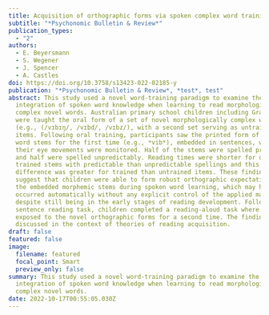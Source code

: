 ```yaml
---
title: Acquisition of orthographic forms via spoken complex word training
subtitle: "*Psychonomic Bulletin & Review*"
publication_types:
  - "2"
authors:
  - E. Beyersmann
  - S. Wegener
  - J. Spencer
  - A. Castles
doi: https://doi.org/10.3758/s13423-022-02185-y
publication: "*Psychonomic Bulletin & Review*, *test*, test"
abstract: This study used a novel word-training paradigm to examine the
  integration of spoken word knowledge when learning to read morphologically
  complex novel words. Australian primary school children including Grades 3–5
  were taught the oral form of a set of novel morphologically complex words
  (e.g., (/vɪbɪŋ/, /vɪbd/, /vɪbz/), with a second set serving as untrained
  items. Following oral training, participants saw the printed form of the novel
  word stems for the first time (e.g., *vib*), embedded in sentences, while
  their eye movements were monitored. Half of the stems were spelled predictably
  and half were spelled unpredictably. Reading times were shorter for orally
  trained stems with predictable than unpredictable spellings and this
  difference was greater for trained than untrained items. These findings
  suggest that children were able to form robust orthographic expectations of
  the embedded morphemic stems during spoken word learning, which may have
  occurred automatically without any explicit control of the applied mappings,
  despite still being in the early stages of reading development. Following the
  sentence reading task, children completed a reading-aloud task where they were
  exposed to the novel orthographic forms for a second time. The findings are
  discussed in the context of theories of reading acquisition.
draft: false
featured: false
image:
  filename: featured
  focal_point: Smart
  preview_only: false
summary: This study used a novel word-training paradigm to examine the
  integration of spoken word knowledge when learning to read morphologically
  complex novel words.
date: 2022-10-17T00:55:05.030Z
---
```

